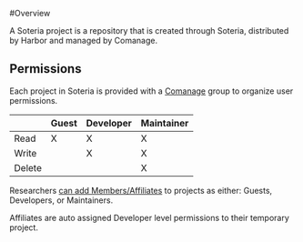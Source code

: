 #Overview

A Soteria project is a repository that is created through Soteria, distributed by Harbor and managed by Comanage.



## Permissions

Each project in Soteria is provided with a [Comanage](https://incommon.org/software/comanage/) 
group to organize user permissions. 

|        | Guest | Developer | Maintainer |
|--------|-------|-----------|------------|
| Read   | X     | X         | X          |
| Write  |       | X         | X          |
| Delete |       |           | X          |

Researchers [can add Members/Affiliates](../users/researcher.md#sponsor-a-soteria-member) to projects as either: Guests, Developers, or Maintainers.

Affiliates are auto assigned Developer level permissions to their temporary project.

